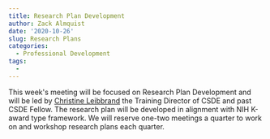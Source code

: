 ```yaml
---
title: Research Plan Development
author: Zack Almquist
date: '2020-10-26'
slug: Research Plans
categories:
  - Professional Development
tags:
  - 
---
```


This week's meeting will be focused on Research Plan Development and will be led by [Christine Leibbrand](https://csde.washington.edu/staff/christine-leibbrand/) the Training Director of CSDE and past CSDE Fellow. The research plan will be developed in alignment with NIH K-award type framework. We will reserve one-two meetings a quarter to work on and workshop research plans each quarter.

